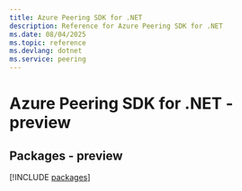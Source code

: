 ```yaml
---
title: Azure Peering SDK for .NET
description: Reference for Azure Peering SDK for .NET
ms.date: 08/04/2025
ms.topic: reference
ms.devlang: dotnet
ms.service: peering
---
```

# Azure Peering SDK for .NET - preview
## Packages - preview
[!INCLUDE [packages](peering-index.md)]